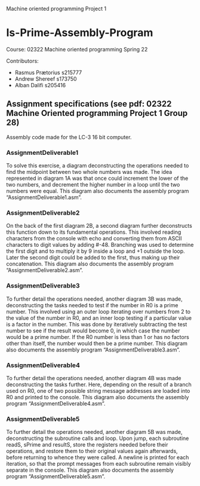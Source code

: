 Machine oriented programming Project 1

# Is-Prime-Assembly-Program #
Course: 02322 Machine oriented programming Spring 22

Contributors:
- Rasmus Prætorius s215777
- Andrew Shereef s173750
- Alban Dalifi s205416

## Assignment specifications (see pdf: 02322 Machine Oriented programming Project 1 Group 28) ##
Assembly code made for the LC-3 16 bit computer.

### AssignmentDeliverable1 ###
To solve this exercise, a diagram deconstructing the operations needed to find the midpoint
between two whole numbers was made. The idea represented in diagram 1A was that once
could increment the lower of the two numbers, and decrement the higher number in a loop
until the two numbers were equal. This diagram also documents the assembly program
“AssignmentDeliverable1.asm”.

### AssignmentDeliverable2 ###
On the back of the first diagram 2B, a second diagram further deconstructs this function
down to its fundamental operations. This involved reading characters from the console with
echo and converting them from ASCII characters to digit values by adding #-48. Branching
was used to determine the first digit and to multiply it by 9 inside a loop and +1 outside the
loop. Later the second digit could be added to the first, thus making up their concatenation.
This diagram also documents the assembly program “AssignmentDeliverable2.asm”.

### AssignmentDeliverable3 ###
To further detail the operations needed, another diagram 3B was made, deconstructing the
tasks needed to test if the number in R0 is a prime number. This involved using an outer
loop iterating over numbers from 2 to the value of the number in R0, and an inner loop
testing if a particular value is a factor in the number. This was done by iteratively subtracting
the test number to see if the result would become 0, in which case the number would be a
prime number. If the R0 number is less than 1 or has no factors other than itself, the number
would then be a prime number. This diagram also documents the assembly program
“AssignmentDeliverable3.asm”.

### AssignmentDeliverable4 ###
To further detail the operations needed, another diagram 4B was made deconstructing the
tasks further. Here, depending on the result of a branch used on R0, one of two possible
string message addresses are loaded into R0 and printed to the console. This diagram also
documents the assembly program “AssignmentDeliverable4.asm”.

### AssignmentDeliverable5 ###
To further detail the operations needed, another diagram 5B was made, deconstructing the
subroutine calls and loop. Upon jump, each subroutine readS, sPrime and resultS, store the
registers needed before their operations, and restore them to their original values again
afterwards, before returning to whence they were called. A newline is printed for each
iteration, so that the prompt messages from each subroutine remain visibly separate in the
console. This diagram also documents the assembly program
“AssignmentDeliverable5.asm”.

